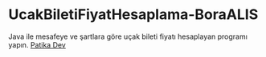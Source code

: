 # UcakBiletiFiyatHesaplama-BoraALIS
Java ile mesafeye ve şartlara göre uçak bileti fiyatı hesaplayan programı yapın.
[Patika Dev](https://app.patika.dev)
